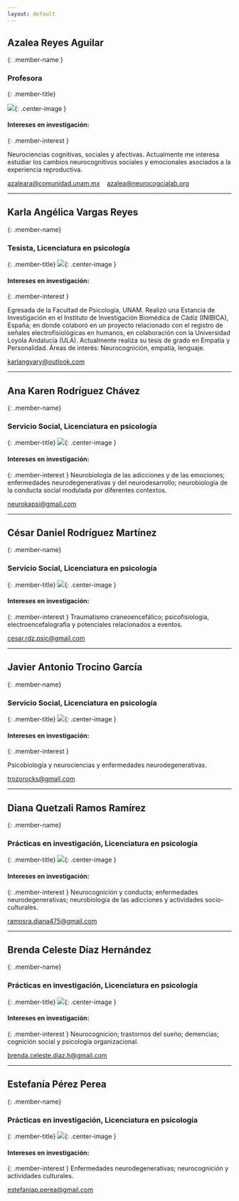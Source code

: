 ```yaml
---
layout: default
---
```



## Azalea Reyes Aguilar
{: .member-name }

### Profesora
{: .member-title}

![](aza2.jpg){: .center-image }

#### Intereses en investigación:
{: .member-interest }

Neurociencias cognitivas, sociales y afectivas. Actualmente me interesa estudiar los cambios neurocognitivos sociales y
emocionales asociados a la experiencia reproductiva.

<i class="fas fa-envelope"></i> <azaleara@comunidad.unam.mx>    &nbsp;&nbsp; <i class="fas fa-envelope"></i> <azalea@neurocogcialab.org>


[<i class="fab fa-twitter-square fa-2x"></i>](https://twitter.com/azaleareyaguila)
[<i class="fab fa-github fa-2x"></i>](https://github.com/azaleara)
[<i class="fab fa-linkedin fa-2x"></i>](https://www.linkedin.com/in/azalea-reyes-aguilar-5a328b70)
[<i class="fab fa-researchgate fa-2x"></i>](https://www.researchgate.net/profile/Azalea_Reyes_Aguilar)

**********

## Karla Angélica Vargas Reyes
{: .member-name}
### Tesista, Licenciatura en psicología
{: .member-title}
![](karla.jpg){: .center-image }

#### Intereses en investigación:
{: .member-interest }

Egresada de la Facultad de Psicología, UNAM. Realizó una Estancia de Investigación en el Instituto de Investigación Biomédica de Cádiz (INIBICA), España; en donde colaboró en un proyecto relacionado con el registro de señales electrofisiológicas en humanos, en colaboración con la Universidad Loyola Andalucía (ULA). Actualmente realiza su tesis de grado en Empatía y Personalidad. Áreas de interés: Neurocognición, empatía, lenguaje.

<i class="fas fa-envelope"></i> <karlangvary@outlook.com>

**********

## Ana Karen Rodríguez Chávez
{: .member-name}
### Servicio Social, Licenciatura en psicología
{: .member-title}
![](karen.jpg){: .center-image }

#### Intereses en investigación:
{: .member-interest }
Neurobiología de las adicciones y de las emociones; enfermedades neurodegenerativas y del neurodesarrollo; neurobiología de la conducta social modulada por diferentes contextos.

<i class="fas fa-envelope"></i> <neurokapsi@gmail.com>

**********

## César Daniel Rodríguez Martínez
{: .member-name}
### Servicio Social, Licenciatura en psicología
{: .member-title}
![](cesar.jpg){: .center-image }

#### Intereses en investigación:
{: .member-interest }
Traumatismo craneoencefálico; psicofisiologia, electroencefalografia y potenciales relacionados a eventos.

<i class="fas fa-envelope"></i> <cesar.rdz.psic@gmail.com>

**********

## Javier Antonio Trocino García
{: .member-name}
### Servicio Social, Licenciatura en psicología
{: .member-title}
![](javier.jpg){: .center-image }

#### Intereses en investigación:
{: .member-interest }

Psicobiología y neurociencias y enfermedades neurodegenerativas.

<i class="fas fa-envelope"></i> <trozorocks@gmail.com>

**********

## Diana Quetzali Ramos Ramírez
{: .member-name}
### Prácticas en investigación, Licenciatura en psicología
{: .member-title}
![](diana.jpg){: .center-image }

#### Intereses en investigación:
{: .member-interest }
Neurocognición y conducta; enfermedades neurodegenerativas; neurobiología de las adicciones y actividades socio-culturales.

<i class="fas fa-envelope"></i> <ramosra.diana475@gmail.com>

**********

## Brenda Celeste Díaz Hernández
{: .member-name}
### Prácticas en investigación, Licenciatura en psicología
{: .member-title}
![](celeste.jpg){: .center-image }

#### Intereses en investigación:
{: .member-interest }
Neurocognición; trastornos del sueño; demencias; cognición social y psicología organizacional.

<i class="fas fa-envelope"></i> <brenda.celeste.diaz.h@gmail.com>

**********

## Estefanía Pérez Perea
{: .member-name}
### Prácticas en investigación, Licenciatura en psicología
{: .member-title}
![](estefania.jpg){: .center-image }

#### Intereses en investigación:
{: .member-interest }
Enfermedades neurodegenerativas; neurocognición y actividades culturales.

<i class="fas fa-envelope"></i> <estefaniap.perea@gmail.com>
